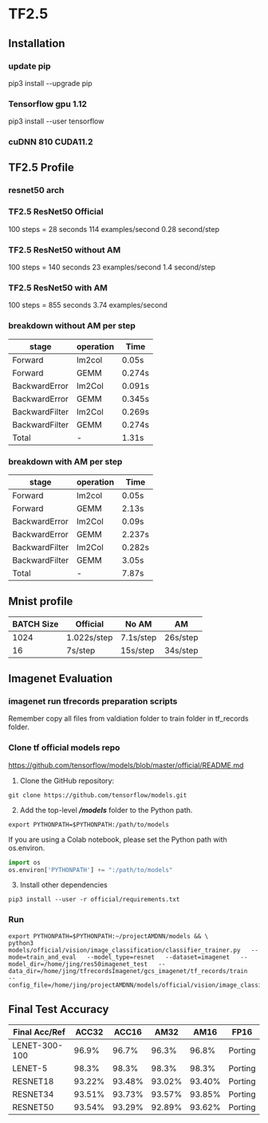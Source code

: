 # TF2.5
## Installation
### update pip
pip3 install --upgrade pip

### Tensorflow gpu 1.12
pip3 install --user tensorflow

### cuDNN 810 CUDA11.2
## TF2.5 Profile
### resnet50 arch

### TF2.5 ResNet50 Official
100 steps = 28 seconds
114 examples/second
0.28 second/step
### TF2.5 ResNet50 without AM
100 steps =  140 seconds
23 examples/second
1.4 second/step
### TF2.5 ResNet50 with AM
100 steps = 855 seconds
3.74 examples/second

### breakdown without AM per step
stage | operation | Time 
------------ | ------------ | ------------- 
Forward | Im2col | 0.05s
Forward | GEMM | 0.274s
BackwardError | Im2Col | 0.091s
BackwardError | GEMM | 0.345s
BackwardFilter | Im2Col | 0.269s
BackwardFilter | GEMM | 0.274s
Total | - | 1.31s
### breakdown with AM per step
stage | operation | Time 
------------ | ------------ | ------------- 
Forward | Im2col | 0.05s
Forward | GEMM | 2.13s
BackwardError | Im2Col | 0.09s
BackwardError | GEMM | 2.237s
BackwardFilter | Im2Col | 0.282s
BackwardFilter | GEMM | 3.05s
Total | - | 7.87s 
## Mnist profile

BATCH Size | Official | No AM | AM
------------ | ------------ | ------------- | ------------- 
1024 | 1.022s/step | 7.1s/step | 26s/step
16 | 7s/step | 15s/step | 34s/step

## Imagenet Evaluation
### imagenet run tfrecords preparation scripts

Remember copy all files from valdiation folder to train folder in tf_records folder.

### Clone tf official models repo
https://github.com/tensorflow/models/blob/master/official/README.md

1. Clone the GitHub repository:

```shell
git clone https://github.com/tensorflow/models.git
```

2. Add the top-level ***/models*** folder to the Python path.

```shell
export PYTHONPATH=$PYTHONPATH:/path/to/models
```

If you are using a Colab notebook, please set the Python path with os.environ.

```python
import os
os.environ['PYTHONPATH'] += ":/path/to/models"
```

3. Install other dependencies

```shell
pip3 install --user -r official/requirements.txt
```
### Run
```
export PYTHONPATH=$PYTHONPATH:~/projectAMDNN/models && \
python3 models/official/vision/image_classification/classifier_trainer.py   --mode=train_and_eval   --model_type=resnet   --dataset=imagenet   --model_dir=/home/jing/res50imagenet_test   --data_dir=/home/jing/tfrecordsImagenet/gcs_imagenet/tf_records/train   --config_file=/home/jing/projectAMDNN/models/official/vision/image_classification/configs/examples/resnet/imagenet/gpu.yaml 
```
## Final Test Accuracy

Final Acc/Ref | ACC32 | ACC16 | AM32 | AM16 | FP16
------------ | ------------- | ------------- | ------------- | ------------- | -------------
LENET-300-100 | 96.9% |96.7% | 96.3% |96.8% | Porting
LENET-5 | 98.3% | 98.3% | 98.3% | 98.3% | Porting
RESNET18 |93.22%|93.48%|93.02%|93.40% | Porting
RESNET34 |93.51%|93.73%|93.57%|93.85% | Porting
RESNET50 |93.54%|93.29%|92.89%|93.62% | Porting


